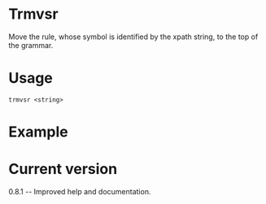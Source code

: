 # Trmvsr

Move the rule, whose symbol is identified by the xpath string, to the top of the grammar.

# Usage

    trmvsr <string>

# Example


# Current version

0.8.1 -- Improved help and documentation.
